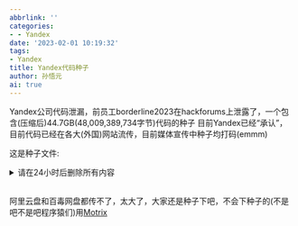 ```yaml
---
abbrlink: ''
categories:
- - Yandex
date: '2023-02-01 10:19:32'
tags:
- Yandex
title: Yandex代码种子
author: 孙悟元
ai: true
---
```

Yandex公司代码泄漏，前员工borderline2023在hackforums上泄露了，一个包含(压缩后)44.7GB(48,009,389,734字节)代码的种子
目前Yandex已经“承认”，目前代码已经在各大(外国)网站流传，目前媒体宣传中种子均打码(emmm)

这是种子文件:
<details>
  <summary>请在24小时后删除所有内容</summary>
```
magnet:?xt=urn:btih:7e0ac90b489baee8a823381792ec67d465488fef&dn=yandexarc&tr=udp%3A%2F%2Ftracker.openbittorrent.com%3A80%2Fannounce&tr=udp%3A%2F%2F9.rarbg.to%3A2920&tr=udp%3A%2F%2Ftracker.opentrackr.org%3A1337%2Fannounce&tr=udp%3A%2F%2Fexodus.desync.com%3A6969&tr=udp%3A%2F%2Fbt1.archive.org%3A6969%2Fannounce&tr=udp%3A%2F%2Fbt2.archive.org%3A6969%2Fannounce&tr=udp%3A%2F%2Fopen.demonii.com%3A1337%2Fannounce
```
</details>
<br/>



阿里云盘和百毒网盘都传不了，太大了，大家还是种子下吧，不会下种子的(不是吧不是吧程序猿们)用<a href='https://motrix.app/'>Motrix</a>
